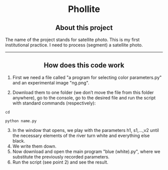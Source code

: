 <h1 align="center"> Phollite </h1>
<h2 align="center">About this project</h2>

The name of the project stands for satellite photo. This is my first institutional practice. I need to process (segment) a satellite photo.

---
<h2 align="center">How does this code work</h2>

1. First we need a file called "a program for selecting color parameters.py" and an experimental image "ng.png".
        
2. Download them to one folder (we don’t move the file from this folder anywhere), go to the console, go to the desired file and run the script with standard commands (respectively):
```
cd 

python name.py
```
3. In the window that opens, we play with the parameters h1, s1,...,v2 until the necessary elements of the river turn white and everything else black.
4. We write them down. 
5. Now download and open the main program "blue (white).py", where we substitute the previously recorded parameters. 
6. Run the script (see point 2) and see the result.  
